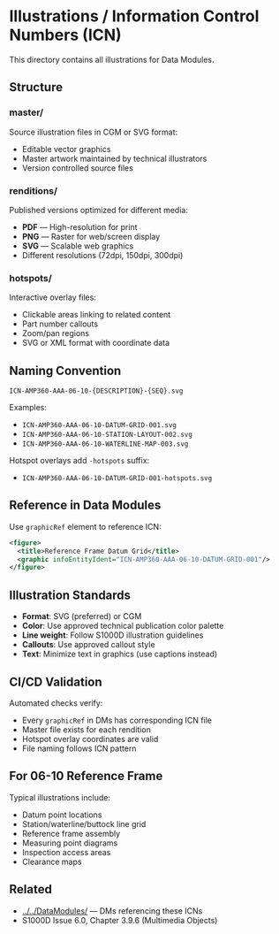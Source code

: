 # Illustrations / Information Control Numbers (ICN)

This directory contains all illustrations for Data Modules.

## Structure

### master/
Source illustration files in CGM or SVG format:
- Editable vector graphics
- Master artwork maintained by technical illustrators
- Version controlled source files

### renditions/
Published versions optimized for different media:
- **PDF** — High-resolution for print
- **PNG** — Raster for web/screen display
- **SVG** — Scalable web graphics
- Different resolutions (72dpi, 150dpi, 300dpi)

### hotspots/
Interactive overlay files:
- Clickable areas linking to related content
- Part number callouts
- Zoom/pan regions
- SVG or XML format with coordinate data

## Naming Convention

```
ICN-AMP360-AAA-06-10-{DESCRIPTION}-{SEQ}.svg
```

Examples:
- `ICN-AMP360-AAA-06-10-DATUM-GRID-001.svg`
- `ICN-AMP360-AAA-06-10-STATION-LAYOUT-002.svg`
- `ICN-AMP360-AAA-06-10-WATERLINE-MAP-003.svg`

Hotspot overlays add `-hotspots` suffix:
- `ICN-AMP360-AAA-06-10-DATUM-GRID-001-hotspots.svg`

## Reference in Data Modules

Use `graphicRef` element to reference ICN:

```xml
<figure>
  <title>Reference Frame Datum Grid</title>
  <graphic infoEntityIdent="ICN-AMP360-AAA-06-10-DATUM-GRID-001"/>
</figure>
```

## Illustration Standards

- **Format**: SVG (preferred) or CGM
- **Color**: Use approved technical publication color palette
- **Line weight**: Follow S1000D illustration guidelines
- **Callouts**: Use approved callout style
- **Text**: Minimize text in graphics (use captions instead)

## CI/CD Validation

Automated checks verify:
- Every `graphicRef` in DMs has corresponding ICN file
- Master file exists for each rendition
- Hotspot overlay coordinates are valid
- File naming follows ICN pattern

## For 06-10 Reference Frame

Typical illustrations include:
- Datum point locations
- Station/waterline/buttock line grid
- Reference frame assembly
- Measuring point diagrams
- Inspection access areas
- Clearance maps

## Related

- [../../DataModules/](../../DataModules/) — DMs referencing these ICNs
- S1000D Issue 6.0, Chapter 3.9.6 (Multimedia Objects)

